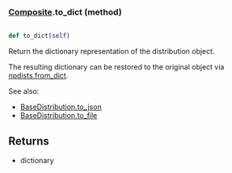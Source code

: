 ### [Composite](Composite.md).to_dict (method)


```py

def to_dict(self)

```



Return the dictionary representation of the distribution object.

The resulting dictionary can be restored to the original object
via [npdists.from_dict](npdists.from_dict.md).

See also:

* [BaseDistribution.to_json](BaseDistribution.to_json.md)
* [BaseDistribution.to_file](BaseDistribution.to_file.md)

Returns
--------
* dictionary

